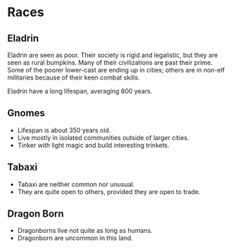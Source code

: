# Races 

## Eladrin

Eladrin are seen as poor. Their society is rigid and 
legalistic, but they are seen as rural bumpkins. Many
of their civilizations are past their prime. Some of the 
poorer lower-cast are ending up in cities; others are in
non-elf militaries because of their keen combat skills.

Eladrin have a long lifespan, averaging 800 years. 





## Gnomes

* Lifespan is about 350 years old.
* Live mostly in isolated communities outside of larger cities.
* Tinker with light magic and build interesting trinkets.





## Tabaxi

* Tabaxi are neither common nor unusual. 
* They are quite open to others, provided they are open to trade.




## Dragon Born

* Dragonborns live not quite as long as humans. 
* Dragonborn are uncommon in this land.



